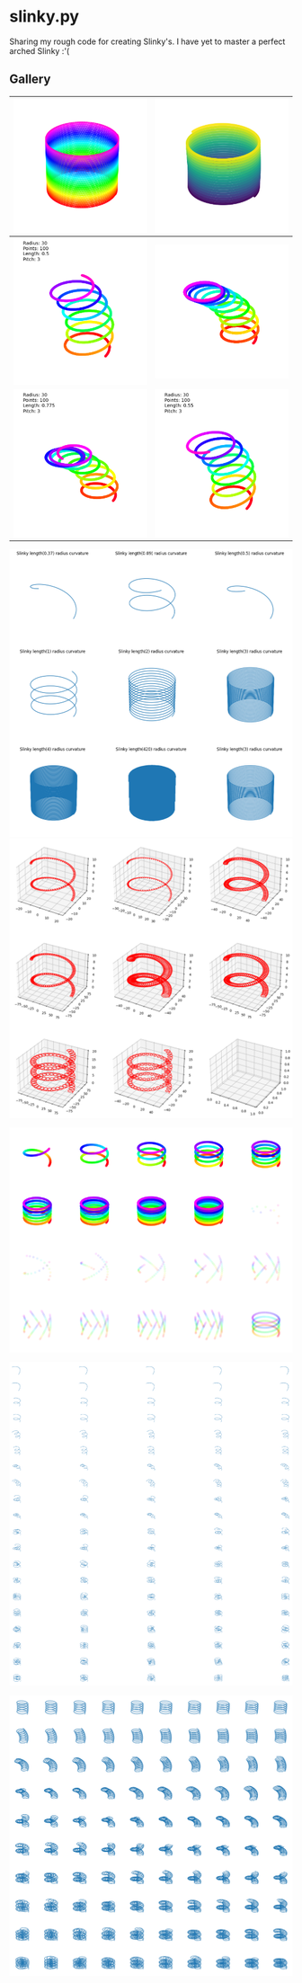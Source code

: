 # slinky.py

Sharing my rough code for creating Slinky's. I have yet to master a perfect arched Slinky :'(

## Gallery 
 
![](images/output4.png) | ![](images/output13.png)
-|-
![](images/output3.png) | ![](images/output.png) 
![](images/output6.png) | ![](images/output7.png) 

![](images/output1.png)
![](images/output11.png)

![](images/output10.png) 

![](images/output8.png)

![](images/output2.png)